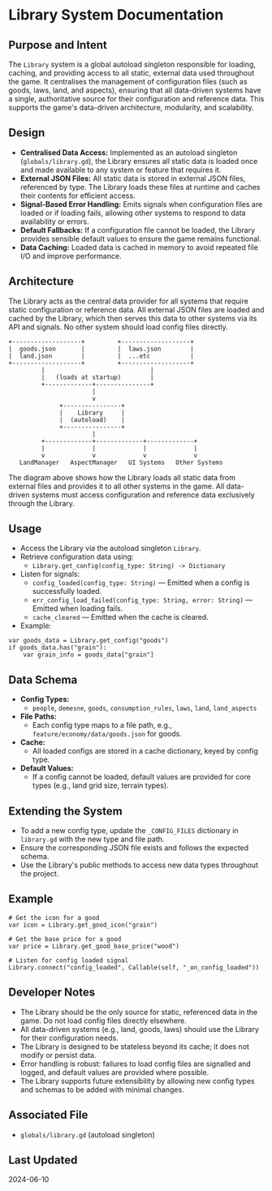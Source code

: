# Library System Documentation

## Purpose and Intent

The `Library` system is a global autoload singleton responsible for loading, caching, and providing access to all static, external data used throughout the game. It centralises the management of configuration files (such as goods, laws, land, and aspects), ensuring that all data-driven systems have a single, authoritative source for their configuration and reference data. This supports the game's data-driven architecture, modularity, and scalability.

## Design

- **Centralised Data Access:** Implemented as an autoload singleton (`globals/library.gd`), the Library ensures all static data is loaded once and made available to any system or feature that requires it.
- **External JSON Files:** All static data is stored in external JSON files, referenced by type. The Library loads these files at runtime and caches their contents for efficient access.
- **Signal-Based Error Handling:** Emits signals when configuration files are loaded or if loading fails, allowing other systems to respond to data availability or errors.
- **Default Fallbacks:** If a configuration file cannot be loaded, the Library provides sensible default values to ensure the game remains functional.
- **Data Caching:** Loaded data is cached in memory to avoid repeated file I/O and improve performance.

## Architecture

The Library acts as the central data provider for all systems that require static configuration or reference data. All external JSON files are loaded and cached by the Library, which then serves this data to other systems via its API and signals. No other system should load config files directly.

```
+-------------------+         +-------------------+
|  goods.json       |         |  laws.json        |
|  land.json        |         |  ...etc           |
+-------------------+         +-------------------+
         |                             |
         |   (loads at startup)        |
         +-------------+---------------+
                       |
                       v
              +----------------+
              |    Library     |
              |  (autoload)    |
              +----------------+
                       |
         +-------------+-------------+-------------+
         |             |             |             |
         v             v             v             v
   LandManager   AspectManager   UI Systems   Other Systems
```

The diagram above shows how the Library loads all static data from external files and provides it to all other systems in the game. All data-driven systems must access configuration and reference data exclusively through the Library.

## Usage

- Access the Library via the autoload singleton `Library`.
- Retrieve configuration data using:
  - `Library.get_config(config_type: String) -> Dictionary`
- Listen for signals:
  - `config_loaded(config_type: String)` — Emitted when a config is successfully loaded.
  - `err_config_load_failed(config_type: String, error: String)` — Emitted when loading fails.
  - `cache_cleared` — Emitted when the cache is cleared.
- Example:

```gdscript
var goods_data = Library.get_config("goods")
if goods_data.has("grain"):
    var grain_info = goods_data["grain"]
```

## Data Schema

- **Config Types:**
  - `people`, `demesne`, `goods`, `consumption_rules`, `laws`, `land`, `land_aspects`
- **File Paths:**
  - Each config type maps to a file path, e.g., `feature/economy/data/goods.json` for goods.
- **Cache:**
  - All loaded configs are stored in a cache dictionary, keyed by config type.
- **Default Values:**
  - If a config cannot be loaded, default values are provided for core types (e.g., land grid size, terrain types).

## Extending the System

- To add a new config type, update the `_CONFIG_FILES` dictionary in `library.gd` with the new type and file path.
- Ensure the corresponding JSON file exists and follows the expected schema.
- Use the Library's public methods to access new data types throughout the project.

## Example

```gdscript
# Get the icon for a good
var icon = Library.get_good_icon("grain")

# Get the base price for a good
var price = Library.get_good_base_price("wood")

# Listen for config loaded signal
Library.connect("config_loaded", Callable(self, "_on_config_loaded"))
```

## Developer Notes

- The Library should be the only source for static, referenced data in the game. Do not load config files directly elsewhere.
- All data-driven systems (e.g., land, goods, laws) should use the Library for their configuration needs.
- The Library is designed to be stateless beyond its cache; it does not modify or persist data.
- Error handling is robust: failures to load config files are signalled and logged, and default values are provided where possible.
- The Library supports future extensibility by allowing new config types and schemas to be added with minimal changes.

## Associated File
- `globals/library.gd` (autoload singleton)

## Last Updated
2024-06-10 